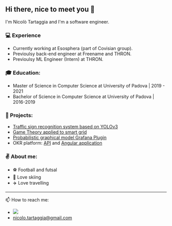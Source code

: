 ## Hi there, nice to meet you 👋

I'm Nicolò Tartaggia and I'm a software engineer. 

### 💻 Experience
- Currently working at Esosphera (part of Covisian group).
- Previoulsy back-end engineer at Freename and THRON.
- Previoulsy ML Engineer (Intern) at THRON.

### 🎓 Education:
- Master of Science in Computer Science at University of Padova | 2019 - 2021
- Bachelor of Science in Computer Science at University of Padova | 2016-2019

### 📌 Projects:
- [Traffic sign recognition system based on YOLOv3](https://github.com/NicoloTartaggia/Traffic-sign-recognition-system-based-on-YOLOv3)
- [Game Theory applied to smart grid](https://github.com/NicoloTartaggia/Game-Theory-approach-in-smart-grid) 
- [Probabilistic graphical model Grafana Plugin](https://github.com/GiovanniSorice/7DOS-plugin)
- OKR platform: [API](https://github.com/NicoloTartaggia/API_uqido_okr) and [Angular application](https://github.com/NicoloTartaggia/angular_okr_uqido)

### :v: About me:
- :soccer: Football and futsal
- :ski: Love skiing
- :airplane: Love travelling

---

📫 How to reach me:
- [![](https://user-images.githubusercontent.com/43966074/222817530-b2a70fac-dd63-443f-94f1-b55776845b55.png)](https://www.linkedin.com/in/nictartaggia/)
- nicolo.tartaggia@gmail.com

<!--
**NicoloTartaggia/NicoloTartaggia** is a ✨ _special_ ✨ repository because its `README.md` (this file) appears on your GitHub profile.

Here are some ideas to get you started:

- 🔭 I’m currently working on ...
- 🌱 I’m currently learning ...
- 👯 I’m looking to collaborate on ...
- 🤔 I’m looking for help with ...
- 💬 Ask me about ...
- 📫 How to reach me: ...
- 😄 Pronouns: ...
- ⚡ Fun fact: ...
-->
